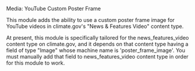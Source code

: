 Media: YouTube Custom Poster Frame

This module adds the ability to use a custom poster frame image for
YouTube videos in climate.gov's "News & Features Video" content type.

At present, this module is specifically tailored for the
news_features_video content type on climate.gov, and it depends on
that content type having a field of type "Image" whose machine name is
'poster_frame_image'.  You must manually add that field to
news_features_video content type in order for this module to work.
